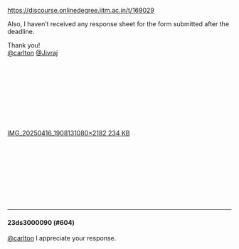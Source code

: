 https://discourse.onlinedegree.iitm.ac.in/t/169029

Also, I haven’t received any response sheet for the form submitted after the deadline.</p>
<p>Thank you!<br/>
<a class="mention" href="/u/carlton">@carlton</a> <a class="mention" href="/u/jivraj">@Jivraj</a></p>
<p><div class="lightbox-wrapper"><a class="lightbox" data-download-href="/uploads/short-url/gMw3YckspOpeu128zK4s62rEkxm.jpeg?dl=1" href="https://europe1.discourse-cdn.com/flex013/uploads/iitm/original/3X/7/5/759ec985e0ecf4fb7889c8ba0de05f3e9ad78414.jpeg" rel="noopener nofollow ugc" title="IMG_20250416_190813"><div class="meta"><svg aria-hidden="true" class="fa d-icon d-icon-far-image svg-icon"><use href="#far-image"></use></svg><span class="filename">IMG_20250416_190813</span><span class="informations">1080×2182 234 KB</span><svg aria-hidden="true" class="fa d-icon d-icon-discourse-expand svg-icon"><use href="#discourse-expand"></use></svg></div></a></div></p><hr>

<h4>23ds3000090 (#604)</h4>
<p><a class="mention" href="/u/carlton">@carlton</a> I appreciate your response.